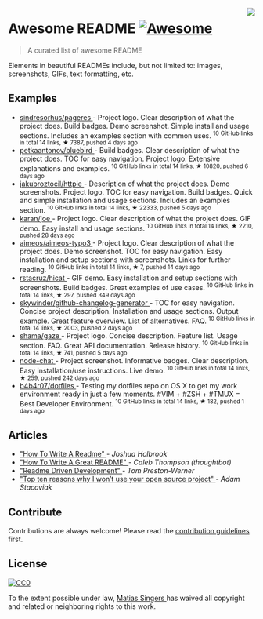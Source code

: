 <p>
 <img align="right" src="icon.png"/>
</p>
<h1>
 Awesome README
 <a href="https://github.com/sindresorhus/awesome">
  <img alt="Awesome" src="https://cdn.rawgit.com/sindresorhus/awesome/d7305f38d29fed78fa85652e3a63e154dd8e8829/media/badge.svg"/>
 </a>
</h1>
<blockquote>
 <p>
  A curated list of awesome README
 </p>
</blockquote>
<p>
 Elements in beautiful READMEs include, but not limited to: images, screenshots, GIFs, text formatting, etc.
</p>
<h2>
 Examples
</h2>
<ul>
 <li>
  <a href="https://github.com/sindresorhus/pageres">
   sindresorhus/pageres
  </a>
  - Project logo. Clear description of what the project does. Build badges. Demo screenshot. Simple install and usage sections. Includes an examples section with common uses.
  <sup>
   10 GitHub links in total 14 links, &#9733 7387, pushed 4 days ago
  </sup>
 </li>
 <li>
  <a href="https://github.com/petkaantonov/bluebird">
   petkaantonov/bluebird
  </a>
  - Build badges. Clear description of what the project does. TOC for easy navigation. Project logo. Extensive explanations and examples.
  <sup>
   10 GitHub links in total 14 links, &#9733 10820, pushed 6 days ago
  </sup>
 </li>
 <li>
  <a href="https://github.com/jkbrzt/httpie">
   jakubroztocil/httpie
  </a>
  - Description of what the project does. Demo screenshots. Project logo. TOC for easy navigation. Build badges. Quick and simple installation and usage sections. Includes an examples section.
  <sup>
   10 GitHub links in total 14 links, &#9733 22333, pushed 5 days ago
  </sup>
 </li>
 <li>
  <a href="https://github.com/karan/joe">
   karan/joe
  </a>
  - Project logo. Clear description of what the project does. GIF demo. Easy install and usage sections.
  <sup>
   10 GitHub links in total 14 links, &#9733 2210, pushed 28 days ago
  </sup>
 </li>
 <li>
  <a href="https://github.com/aimeos/aimeos-typo3">
   aimeos/aimeos-typo3
  </a>
  - Project logo. Clear description of what the project does. Demo screenshot. TOC for easy navigation. Easy installation and setup sections with screenshots. Links for further reading.
  <sup>
   10 GitHub links in total 14 links, &#9733 7, pushed 14 days ago
  </sup>
 </li>
 <li>
  <a href="https://github.com/rstacruz/hicat">
   rstacruz/hicat
  </a>
  - GIF demo. Easy installation and setup sections with screenshots. Build badges. Great examples of use cases.
  <sup>
   10 GitHub links in total 14 links, &#9733 297, pushed 349 days ago
  </sup>
 </li>
 <li>
  <a href="https://github.com/skywinder/github-changelog-generator">
   skywinder/github-changelog-generator
  </a>
  - TOC for easy navigation. Concise project description. Installation and usage sections. Output example. Great feature overview. List of alternatives. FAQ.
  <sup>
   10 GitHub links in total 14 links, &#9733 2003, pushed 2 days ago
  </sup>
 </li>
 <li>
  <a href="https://github.com/shama/gaze">
   shama/gaze
  </a>
  - Project logo. Concise description. Feature list. Usage section. FAQ. Great API documentation. Release history.
  <sup>
   10 GitHub links in total 14 links, &#9733 741, pushed 5 days ago
  </sup>
 </li>
 <li>
  <a href="https://github.com/IgorAntun/node-chat">
   node-chat
  </a>
  - Project screenshot. Informative badges. Clear description. Easy installation/use instructions. Live demo.
  <sup>
   10 GitHub links in total 14 links, &#9733 259, pushed 242 days ago
  </sup>
 </li>
 <li>
  <a href="https://github.com/b4b4r07/dotfiles">
   b4b4r07/dotfiles
  </a>
  - Testing my dotfiles repo on OS X to get my work environment ready in just a few moments. #VIM + #ZSH + #TMUX = Best Developer Environment.
  <sup>
   10 GitHub links in total 14 links, &#9733 182, pushed 1 days ago
  </sup>
 </li>
</ul>
<h2>
 Articles
</h2>
<ul>
 <li>
  <a href="http://jfhbrook.github.io/2011/11/09/readmes.html">
   "How To Write A Readme"
  </a>
  -
  <em>
   Joshua Holbrook
  </em>
 </li>
 <li>
  <a href="https://robots.thoughtbot.com/how-to-write-a-great-readme">
   "How To Write A Great README"
  </a>
  -
  <em>
   Caleb Thompson (thoughtbot)
  </em>
 </li>
 <li>
  <a href="http://tom.preston-werner.com/2010/08/23/readme-driven-development.html">
   "Readme Driven Development"
  </a>
  -
  <em>
   Tom Preston-Werner
  </em>
 </li>
 <li>
  <a href="https://changelog.com/top-ten-reasons-why-i-wont-use-your-open-source-project/">
   "Top ten reasons why I won’t use your open source project"
  </a>
  -
  <em>
   Adam Stacoviak
  </em>
 </li>
</ul>
<h2>
 Contribute
</h2>
<p>
 Contributions are always welcome!
Please read the
 <a href="contributing.md">
  contribution guidelines
 </a>
 first.
</p>
<h2>
 License
</h2>
<p>
 <a href="http://creativecommons.org/publicdomain/zero/1.0/">
  <img alt="CC0" src="https://licensebuttons.net/p/zero/1.0/88x31.png"/>
 </a>
</p>
<p>
 To the extent possible under law,
 <a href="http://mts.io">
  Matias Singers
 </a>
 has waived all copyright and related or neighboring rights to this work.
</p>
